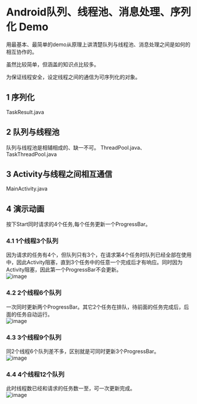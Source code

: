# Android队列、线程池、消息处理、序列化 Demo

用最基本、最简单的demo从原理上讲清楚队列与线程池、消息处理之间是如何的相互协作的。

虽然比较简单，但涵盖的知识点比较多。

为保证线程安全，设定线程之间的通信为可序列化的对象。


## 1 序列化
TaskResult.java

## 2 队列与线程池
队列与线程池是相辅相成的、缺一不可。
ThreadPool.java、TaskThreadPool.java

## 3 Activity与线程之间相互通信
MainActivity.java

## 4 演示动画
按下Start同时请求的4个任务,每个任务更新一个ProgressBar。
### 4.1 1个线程3个队列
因为请求的任务有4个，但队列只有3个，在请求第4个任务时队列已经全部在使用中，因此Activity阻塞，直到3个任务中的任意一个完成后才有响应。同时因为Activity阻塞，因此第一个ProgressBar不会更新。<br />
![image](image/Blocking.gif)

### 4.2 2个线程6个队列
一次同时更新两个ProgressBar。其它2个任务在排队，待前面的任务完成后，后面的任务自动运行。<br />
![image](image/two.gif)
### 4.3 3个线程9个队列
同2个线程6个队列差不多，区别就是可同时更新3个ProgressBar。<br />
![image](image/three.gif)
### 4.4 4个线程12个队列
此时线程数已经和请求的任务数一至，可一次更新完成。<br />
![image](image/four.gif)

